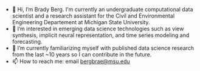 - 👋 Hi, I’m Brady Berg. I'm currently an undergraduate computational data scientist and a research assistant for the Civil and Environmental Engineering Departement at Michigan State University.
- 👀 I’m interested in emerging data science technologies such as view synthesis, implicit neural representation, and time series modeling and forecasting.
- 🌱 I’m currently familiarizing myself with published data science research from the last ~10 years so I can contribute in the future.
- 📫 How to reach me: email bergbrae@msu.edu

<!---
BergBrae/BergBrae is a ✨ special ✨ repository because its `README.md` (this file) appears on your GitHub profile.
You can click the Preview link to take a look at your changes.
--->
